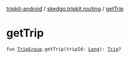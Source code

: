 [tripkit-android](../index.md) / [skedgo.tripkit.routing](index.md) / [getTrip](./get-trip.md)

# getTrip

`fun `[`TripGroup`](-trip-group/index.md)`.getTrip(tripId: `[`Long`](https://kotlinlang.org/api/latest/jvm/stdlib/kotlin/-long/index.html)`): `[`Trip`](-trip/index.md)`?`